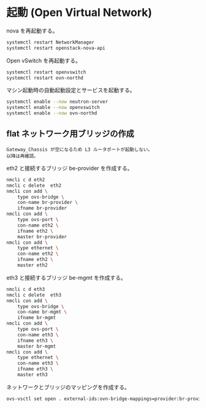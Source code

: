 # 起動 (Open Virtual Network)

nova を再起動する。

```sh
systemctl restart NetworkManager
systemctl restart openstack-nova-api
```

Open vSwitch を再起動する。

```sh
systemctl restart openvswitch
systemctl restart ovn-northd
```

マシン起動時の自動起動設定とサービスを起動する。

```sh
systemctl enable --now neutron-server
systemctl enable --now openvswitch
systemctl enable --now ovn-northd
```

## flat ネットワーク用ブリッジの作成

```{warning}
Gateway_Chassis が空になるため L3 ルータポートが起動しない。
以降は再確認。
```

eth2 と接続するブリッジ be-provider を作成する。

```sh
nmcli c d eth2
nmcli c delete  eth2
nmcli con add \
    type ovs-bridge \
    con-name br-provider \
    ifname br-provider
nmcli con add \
    type ovs-port \
    con-name eth2 \
    ifname eth2 \
    master br-provider
nmcli con add \
    type ethernet \
    con-name eth2 \
    ifname eth2 \
    master eth2
```

eth3 と接続するブリッジ be-mgmt を作成する。

```sh
nmcli c d eth3
nmcli c delete  eth3
nmcli con add \
    type ovs-bridge \
    con-name br-mgmt \
    ifname br-mgmt
nmcli con add \
    type ovs-port \
    con-name eth3 \
    ifname eth3 \
    master br-mgmt
nmcli con add \
    type ethernet \
    con-name eth3 \
    ifname eth3 \
    master eth3
```

ネットワークとブリッジのマッピングを作成する。

```sh
ovs-vsctl set open . external-ids:ovn-bridge-mappings=provider:br-provider,mgmt:br-mgmt
```

